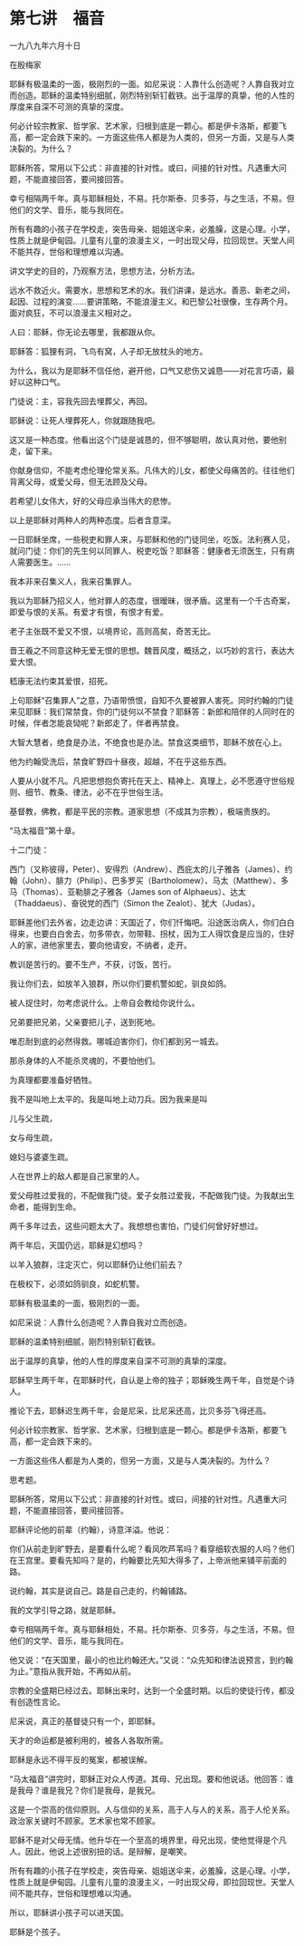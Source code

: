    

# 第七讲　福音

一九八九年六月十日

在殷梅家

耶稣有极温柔的一面，极刚烈的一面。如尼采说：人靠什么创造呢？人靠自我对立而创造。耶稣的温柔特别细腻，刚烈特别斩钉截铁。出于温厚的真挚，他的人性的厚度来自深不可测的真挚的深度。

何必计较宗教家、哲学家、艺术家，归根到底是一颗心。都是伊卡洛斯，都要飞高，都一定会跌下来的。一方面这些伟人都是为人类的，但另一方面，又是与人类决裂的。为什么？

耶稣所答，常用以下公式：非直接的针对性。或曰，间接的针对性。凡遇重大问题，不能直接回答，要间接回答。

幸亏相隔两千年。真与耶稣相处，不易。托尔斯泰、贝多芬，与之生活，不易。但他们的文学、音乐，能与我同在。

所有有趣的小孩子在学校走，突告母亲、姐姐送伞来，必羞臊，这是心理。小学，性质上就是伊甸园。儿童有儿童的浪漫主义，一时出现父母，拉回现世。天堂人间不能共存，世俗和理想难以沟通。

讲文学史的目的，乃观察方法，思想方法，分析方法。

远水不救近火。需要水，思想和艺术的水。我们讲课，是远水。善恶、新老之间，起因、过程的演变……要讲策略，不能浪漫主义。和巴黎公社很像，生存两个月。面对疯狂，不可以浪漫主义相对之。

人曰：耶稣，你无论去哪里，我都跟从你。

耶稣答：狐狸有洞，飞鸟有窝，人子却无放枕头的地方。

为什么，我以为是耶稣不信任他，避开他，口气又悲伤又诚恳——对花言巧语，最好以这种口气。

门徒说：主，容我先回去埋葬父，再回。

耶稣说：让死人埋葬死人，你就跟随我吧。

这又是一种态度。他看出这个门徒是诚恳的，但不够聪明，故认真对他，要他别走，留下来。

你献身信仰，不能考虑伦理伦常关系。凡伟大的儿女，都使父母痛苦的。往往他们背离父母，或爱父母，但无法顾及父母。

若希望儿女伟大，好的父母应承当伟大的悲惨。

以上是耶稣对两种人的两种态度。后者含意深。

一日耶稣坐席，一些税吏和罪人来，与耶稣和他的门徒同坐，吃饭。法利赛人见，就问门徒：你们的先生何以同罪人、税吏吃饭？耶稣答：健康者无须医生，只有病人需要医生。……

我本非来召集义人，我来召集罪人。

我以为耶稣乃招义人，他对罪人的态度，很暧昧，很矛盾。这里有一个千古奇案，即爱与恨的关系。有爱才有恨，有恨才有爱。

老子主张既不爱又不恨，以境界论，高则高矣，奇苦无比。

晋王羲之不同意这种无爱无恨的思想。魏晋风度，概括之，以巧妙的言行，表达大爱大恨。

嵇康无法约束其爱恨，招死。

  

上句耶稣“召集罪人”之意，乃语带愤恨，自知不久要被罪人害死。同时约翰的门徒来见耶稣：我们常禁食，你的门徒何以不禁食？耶稣答：新郎和陪伴的人同时在的时候，伴者怎能哀恸呢？新郎走了，伴者再禁食。

  

大智大慧者，绝食是办法，不绝食也是办法。禁食这类细节，耶稣不放在心上。

他为约翰受洗后，禁食旷野四十昼夜，超越，不在乎这些东西。

人要从小就不凡。凡把思想抱负寄托在天上、精神上、真理上，必不愿遵守世俗规则、细节、教条、律法，必不在乎世俗生活。

基督教，佛教，都是平民的宗教。道家思想（不成其为宗教），极端贵族的。

  

“马太福音”第十章。

十二门徒：

西门（又称彼得，Peter）、安得烈（Andrew）、西庇太的儿子雅各（James）、约翰（John）、腓力（Philip）、巴多罗买（Bartholomew）、马太（Matthew）、多马（Thomas）、亚勒腓之子雅各（James son of Alphaeus）、达太（Thaddaeus）、奋锐党的西门（Simon the Zealot）、犹大（Judas）。

耶稣差他们去外省，边走边讲：天国近了，你们忏悔吧。沿途医治病人，你们白白得来，也要白白舍去，勿多带衣，勿带鞋、拐杖，因为工人得饮食是应当的，住好人的家，进他家里去，要向他请安，不纳者，走开。

教训是苦行的。要不生产，不获，讨饭，苦行。

我让你们去，如放羊入狼群，所以你们要机警如蛇，驯良如鸽。

被人捉住时，勿考虑说什么。上帝自会教给你说什么。

兄弟要把兄弟，父亲要把儿子，送到死地。

唯忍耐到底的必然得救。哪城迫害你们，你们都到另一城去。

那杀身体的人不能杀灵魂的，不要怕他们。

为真理都要准备好牺牲。

我不是叫地上太平的。我是叫地上动刀兵。因为我来是叫

儿与父生疏，

女与母生疏，

媳妇与婆婆生疏。

人在世界上的敌人都是自己家里的人。

爱父母胜过爱我的，不配做我门徒。爱子女胜过爱我，不配做我门徒。为我献出生命者，能得到生命。

两千多年过去，这些问题太大了。我想想也害怕，门徒们何曾好好想过。

两千年后，天国仍远，耶稣是幻想吗？

以羊入狼群，注定灭亡，何以耶稣仍让他们前去？

在极权下，必须如鸽驯良，如蛇机警。

  

耶稣有极温柔的一面，极刚烈的一面。

如尼采说：人靠什么创造呢？人靠自我对立而创造。

耶稣的温柔特别细腻，刚烈特别斩钉截铁。

出于温厚的真挚，他的人性的厚度来自深不可测的真挚的深度。

耶稣早生两千年，在耶稣时代，自认是上帝的独子；耶稣晚生两千年，自觉是个诗人。

推论下去，耶稣迟生两千年，会是尼采，比尼采还高，比贝多芬飞得还高。

何必计较宗教家、哲学家、艺术家，归根到底是一颗心。都是伊卡洛斯，都要飞高，都一定会跌下来的。

一方面这些伟人都是为人类的，但另一方面，又是与人类决裂的。为什么？

思考题。

  

耶稣所答，常用以下公式：非直接的针对性。或曰，间接的针对性。凡遇重大问题，不能直接回答，要间接回答。

耶稣评论他的前辈（约翰），诗意洋溢。他说：

你们从前走到旷野去，是要看什么呢？看风吹芦苇吗？看穿细软衣服的人吗？他们在王宫里。要看先知吗？是的，约翰要比先知大得多了，上帝派他来铺平前面的路。

说约翰，其实是说自己。路是自己走的，约翰铺路。

我的文学引导之路，就是耶稣。

幸亏相隔两千年。真与耶稣相处，不易。托尔斯泰、贝多芬，与之生活，不易。但他们的文学、音乐，能与我同在。

他又说：“在天国里，最小的也比约翰还大。”又说：“众先知和律法说预言，到约翰为止。”意指从我开始，不再如从前。

宗教的全盛期已经过去。耶稣出来时，达到一个全盛时期。以后的使徒行传，都没有创造性言论。

尼采说，真正的基督徒只有一个，即耶稣。

天才的命运都是被利用的，被各人各取所需。

耶稣是永远不得平反的冤案，都被误解。

  

“马太福音”讲完时，耶稣正对众人传道。其母、兄出现。要和他说话。他回答：谁是我母？谁是我兄？你们是我母，是我兄。

这是一个崇高的信仰原则。人与信仰的关系，高于人与人的关系，高于人伦关系。政治家关键时不顾家。艺术家也常不顾家。

耶稣不是对父母无情。他升华在一个至高的境界里，母兄出现，使他觉得是个凡人。因此，他说上述很别扭的话。是辩解，是嘲笑。

所有有趣的小孩子在学校走，突告母亲、姐姐送伞来，必羞臊，这是心理。小学，性质上就是伊甸园。儿童有儿童的浪漫主义，一时出现父母，即拉回现世。天堂人间不能共存，世俗和理想难以沟通。

所以，耶稣讲小孩子可以进天国。

耶稣是个孩子。